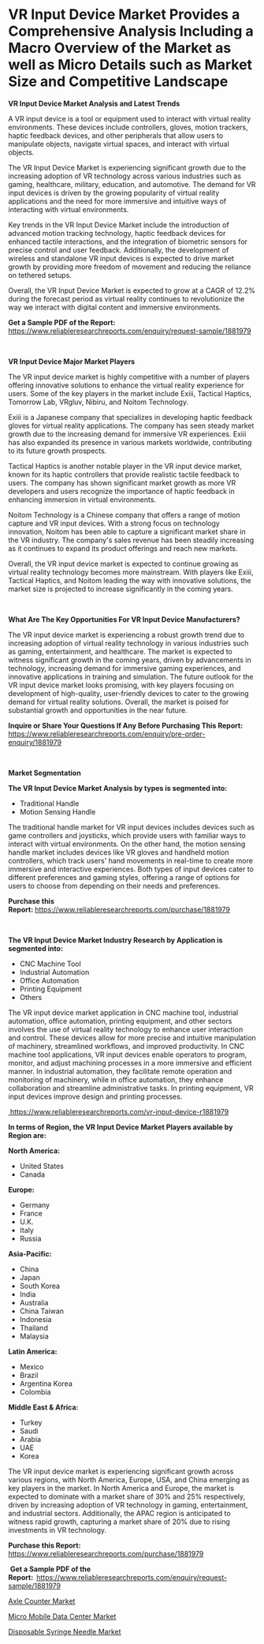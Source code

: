 <p><h1>VR Input Device Market Provides a Comprehensive Analysis Including a Macro Overview of the Market as well as Micro Details such as Market Size and Competitive Landscape</h1></p><p><strong>VR Input Device Market Analysis and Latest Trends</strong></p>
<p><p>A VR input device is a tool or equipment used to interact with virtual reality environments. These devices include controllers, gloves, motion trackers, haptic feedback devices, and other peripherals that allow users to manipulate objects, navigate virtual spaces, and interact with virtual objects.</p><p>The VR Input Device Market is experiencing significant growth due to the increasing adoption of VR technology across various industries such as gaming, healthcare, military, education, and automotive. The demand for VR input devices is driven by the growing popularity of virtual reality applications and the need for more immersive and intuitive ways of interacting with virtual environments.</p><p>Key trends in the VR Input Device Market include the introduction of advanced motion tracking technology, haptic feedback devices for enhanced tactile interactions, and the integration of biometric sensors for precise control and user feedback. Additionally, the development of wireless and standalone VR input devices is expected to drive market growth by providing more freedom of movement and reducing the reliance on tethered setups.</p><p>Overall, the VR Input Device Market is expected to grow at a CAGR of 12.2% during the forecast period as virtual reality continues to revolutionize the way we interact with digital content and immersive environments.</p></p>
<p><strong>Get a Sample PDF of the Report:&nbsp;</strong> <a href="https://www.reliableresearchreports.com/enquiry/request-sample/1881979">https://www.reliableresearchreports.com/enquiry/request-sample/1881979</a></p>
<p>&nbsp;</p>
<p><strong>VR Input Device Major Market Players</strong></p>
<p><p>The VR input device market is highly competitive with a number of players offering innovative solutions to enhance the virtual reality experience for users. Some of the key players in the market include Exiii, Tactical Haptics, Tomorrow Lab, VRgluv, Nibiru, and Noitom Technology.</p><p>Exiii is a Japanese company that specializes in developing haptic feedback gloves for virtual reality applications. The company has seen steady market growth due to the increasing demand for immersive VR experiences. Exiii has also expanded its presence in various markets worldwide, contributing to its future growth prospects.</p><p>Tactical Haptics is another notable player in the VR input device market, known for its haptic controllers that provide realistic tactile feedback to users. The company has shown significant market growth as more VR developers and users recognize the importance of haptic feedback in enhancing immersion in virtual environments.</p><p>Noitom Technology is a Chinese company that offers a range of motion capture and VR input devices. With a strong focus on technology innovation, Noitom has been able to capture a significant market share in the VR industry. The company's sales revenue has been steadily increasing as it continues to expand its product offerings and reach new markets.</p><p>Overall, the VR input device market is expected to continue growing as virtual reality technology becomes more mainstream. With players like Exiii, Tactical Haptics, and Noitom leading the way with innovative solutions, the market size is projected to increase significantly in the coming years.</p></p>
<p>&nbsp;</p>
<p><strong>What Are The Key Opportunities For VR Input Device Manufacturers?</strong></p>
<p><p>The VR input device market is experiencing a robust growth trend due to increasing adoption of virtual reality technology in various industries such as gaming, entertainment, and healthcare. The market is expected to witness significant growth in the coming years, driven by advancements in technology, increasing demand for immersive gaming experiences, and innovative applications in training and simulation. The future outlook for the VR input device market looks promising, with key players focusing on development of high-quality, user-friendly devices to cater to the growing demand for virtual reality solutions. Overall, the market is poised for substantial growth and opportunities in the near future.</p></p>
<p><strong>Inquire or Share Your Questions If Any Before Purchasing This Report:</strong> <a href="https://www.reliableresearchreports.com/enquiry/pre-order-enquiry/1881979">https://www.reliableresearchreports.com/enquiry/pre-order-enquiry/1881979</a></p>
<p>&nbsp;</p>
<p><strong>Market Segmentation</strong></p>
<p><strong>The VR Input Device Market Analysis by types is segmented into:</strong></p>
<p><ul><li>Traditional Handle</li><li>Motion Sensing Handle</li></ul></p>
<p><p>The traditional handle market for VR input devices includes devices such as game controllers and joysticks, which provide users with familiar ways to interact with virtual environments. On the other hand, the motion sensing handle market includes devices like VR gloves and handheld motion controllers, which track users' hand movements in real-time to create more immersive and interactive experiences. Both types of input devices cater to different preferences and gaming styles, offering a range of options for users to choose from depending on their needs and preferences.</p></p>
<p><strong>Purchase this Report:&nbsp;</strong><a href="https://www.reliableresearchreports.com/purchase/1881979">https://www.reliableresearchreports.com/purchase/1881979</a></p>
<p>&nbsp;</p>
<p><strong>The VR Input Device Market Industry Research by Application is segmented into:</strong></p>
<p><ul><li>CNC Machine Tool</li><li>Industrial Automation</li><li>Office Automation</li><li>Printing Equipment</li><li>Others</li></ul></p>
<p><p>The VR input device market application in CNC machine tool, industrial automation, office automation, printing equipment, and other sectors involves the use of virtual reality technology to enhance user interaction and control. These devices allow for more precise and intuitive manipulation of machinery, streamlined workflows, and improved productivity. In CNC machine tool applications, VR input devices enable operators to program, monitor, and adjust machining processes in a more immersive and efficient manner. In industrial automation, they facilitate remote operation and monitoring of machinery, while in office automation, they enhance collaboration and streamline administrative tasks. In printing equipment, VR input devices improve design and printing processes.</p></p>
<p><a href="https://www.reliableresearchreports.com/vr-input-device-r1881979">&nbsp;https://www.reliableresearchreports.com/vr-input-device-r1881979</a></p>
<p><strong>In terms of Region, the VR Input Device Market Players available by Region are:</strong></p>
<p>
    <p> <strong> North America: </strong>
        <ul>
            <li>United States</li>
            <li>Canada</li>
        </ul>
        </p> 
    <p> <strong> Europe: </strong>
        <ul>
            <li>Germany</li>
            <li>France</li>
            <li>U.K.</li>
            <li>Italy</li>
            <li>Russia</li>
        </ul>
        </p> 
    <p> <strong> Asia-Pacific: </strong>
        <ul>
            <li>China</li>
            <li>Japan</li>
            <li>South Korea</li>
            <li>India</li>
            <li>Australia</li>
            <li>China Taiwan</li>
            <li>Indonesia</li>
            <li>Thailand</li>
            <li>Malaysia</li>
        </ul>
        </p> 
    <p> <strong> Latin America: </strong>
        <ul>
            <li>Mexico</li>
            <li>Brazil</li>
            <li>Argentina Korea</li>
            <li>Colombia</li>
        </ul>
        </p> 
    <p> <strong> Middle East & Africa: </strong>
        <ul>
            <li>Turkey</li>
            <li>Saudi</li>
            <li>Arabia</li>
            <li>UAE</li>
            <li>Korea</li>
        </ul>
    </p>
    </p>
<p><p>The VR input device market is experiencing significant growth across various regions, with North America, Europe, USA, and China emerging as key players in the market. In North America and Europe, the market is expected to dominate with a market share of 30% and 25% respectively, driven by increasing adoption of VR technology in gaming, entertainment, and industrial sectors. Additionally, the APAC region is anticipated to witness rapid growth, capturing a market share of 20% due to rising investments in VR technology.</p></p>
<p><strong>Purchase this Report: </strong><a href="https://www.reliableresearchreports.com/purchase/1881979">https://www.reliableresearchreports.com/purchase/1881979</a></p>
<p>&nbsp;<strong>Get a Sample PDF of the Report:&nbsp;&nbsp;</strong><a href="https://www.reliableresearchreports.com/enquiry/request-sample/1881979">https://www.reliableresearchreports.com/enquiry/request-sample/1881979</a></p>
<p><strong></strong></p>
<p><p><a href="https://www.linkedin.com/pulse/global-axle-counter-market-size-expected-experience-cagr-c89tc?trackingId=JO6izrLUoifSARtX%2F1sYbw%3D%3D">Axle Counter Market</a></p><p><a href="https://www.linkedin.com/pulse/micro-mobile-data-center-market-outlook-industry-overview-b0kqc?trackingId=QFFeGONT0tfzoLaROW1lvg%3D%3D">Micro Mobile Data Center Market</a></p><p><a href="https://www.linkedin.com/pulse/disposable-syringe-needle-market-global-regional-analysis-7qlec?trackingId=SIMM6Jt2HdWcZu6%2BbrGBQA%3D%3D">Disposable Syringe Needle Market</a></p></p>